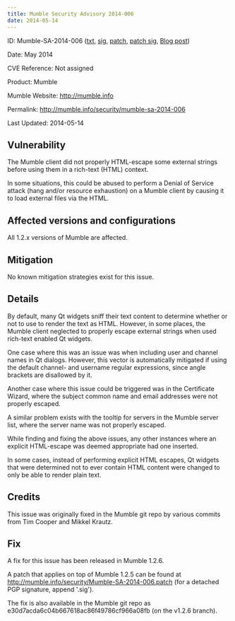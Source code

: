 ```yaml
---
title: Mumble Security Advisory 2014-006
date: 2014-05-14
---
```


ID:              Mumble-SA-2014-006 ([txt](../Mumble-SA-2014-005.txt), [sig](../Mumble-SA-2014-005.txt.sig), [patch](../Mumble-SA-2014-005.patch), [patch sig](../Mumble-SA-2014-005.patch.sig), [Blog post](/blog/mumble-1.2.6/))

Date:            May 2014

CVE Reference:   Not assigned

Product:         Mumble

Mumble Website:  http://mumble.info

Permalink:       http://mumble.info/security/mumble-sa-2014-006

Last Updated:    2014-05-14

## Vulnerability

The Mumble client did not properly HTML-escape some external strings before using them in a rich-text (HTML) context.

In some situations, this could be abused to perform a Denial of Service attack (hang and/or resource exhaustion) on a Mumble client by causing it to load external files via the HTML.

## Affected versions and configurations

All 1.2.x versions of Mumble are affected.

## Mitigation

No known mitigation strategies exist for this issue.

## Details

By default, many Qt widgets sniff their text content to determine whether or not to use to render the text as HTML. However, in some places, the Mumble client neglected to properly escape external strings when used rich-text enabled Qt widgets.

One case where this was an issue was when including user and channel names in Qt dialogs. However, this vector is automatically mitigated if using the default channel- and username regular expressions, since angle brackets are disallowed by it.

Another case where this issue could be triggered was in the Certificate Wizard, where the subject common name and email addresses were not properly escaped.

A similar problem exists with the tooltip for servers in the Mumble server list, where the server name was not properly escaped.

While finding and fixing the above issues, any other instances where an explicit HTML-escape was deemed appropriate had one inserted.

In some cases, instead of performing explicit HTML escapes, Qt widgets that were determined not to ever contain HTML content were changed to only be able to render plain text.

## Credits

This issue was originally fixed in the Mumble git repo by various commits from Tim Cooper and Mikkel Krautz.

## Fix

A fix for this issue has been released in Mumble 1.2.6.

A patch that applies on top of Mumble 1.2.5 can be found at http://mumble.info/security/Mumble-SA-2014-006.patch
	(for a detached PGP signature, append '.sig').

The fix is also available in the Mumble git repo as e30d7acda6c04b667618ac86f49786cf966a08fb (on the v1.2.6 branch).
